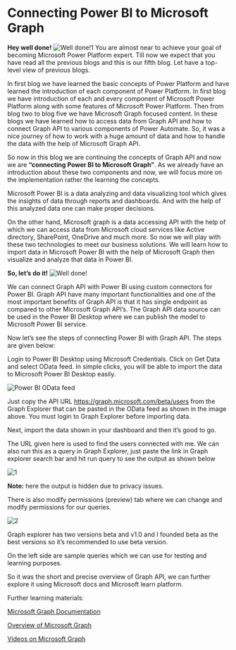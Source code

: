 # Connecting Power BI to Microsoft Graph 
**Hey well done!**
![Well done!1](https://user-images.githubusercontent.com/64436573/173185282-79710678-f10d-44c2-9a5e-bf3248b0c161.png)
 You are almost near to achieve your goal of becoming Microsoft Power Platform expert. Till now we expect that you have read all the previous blogs and this is our fifth blog. Let have a top-level view of previous blogs.
 
In first blog we have learned the basic concepts of Power Platform and have learned the introduction of each component of Power Platform. In first blog we have introduction of each and every component of Microsoft Power Platform along with some features of Microsoft Power Platform. Then from blog two to blog five we have Microsoft Graph focused content. In these blogs we have learned how to access data from Graph API and how to connect Graph API to various components of Power Automate. So, it was a nice journey of how to work with a huge amount of data and how to handle the data with the help of Microsoft Graph API.

So now in this blog we are continuing the concepts of Graph API and now we are **“connecting Power BI to Microsoft Graph”**. As we already have an introduction about these two components and now, we will focus more on the implementation rather the learning the concepts.

Microsoft Power BI is a data analyzing and data visualizing tool which gives the insights of data through reports and dashboards. And with the help of this analyzed data one can make proper decisions.

On the other hand, Microsoft graph is a data accessing API with the help of which we can access data from Microsoft cloud services like Active directory, SharePoint, OneDrive and much more. So now we will play with these two technologies to meet our business solutions. We will learn how to import data in Microsoft Power BI with the help of Microsoft Graph then visualize and analyze that data in Power BI. 

**So, let’s do it!**
![Well done!](https://user-images.githubusercontent.com/64436573/173185740-ac43f443-5016-4d4e-b6b3-d1df81e5f6c5.png)

We can connect Graph API with Power BI using custom connectors for Power BI. Graph API have many important functionalities and one of the most important benefits of Graph API is that it has single endpoint as compared to other Microsoft Graph API’s. The Graph API data source can be used in the Power BI Desktop where we can publish the model to Microsoft Power BI service.

Now let’s see the steps of connecting Power BI with Graph API. The steps are given below:

Login to Power BI Desktop using Microsoft Credentials. Click on Get Data and select OData feed. In simple clicks, you will be able to import the data to Microsoft Power BI Desktop easily. 

![Power BI OData feed](https://user-images.githubusercontent.com/64436573/173185896-8474c764-5fbd-4a0d-a56f-7144cdd9fa06.png)

Just copy the API URL https://graph.microsoft.com/beta/users from the Graph Explorer that can be pasted in the OData feed as shown in the image above. You must login to Graph Explorer before importing data.

Next, import the data shown in your dashboard and then it’s good to go.

The URL given here is used to find the users connected with me. We can also run this as a query in Graph Explorer, just paste the link in Graph explorer search bar and hit run query to see the output as shown below

![1](https://user-images.githubusercontent.com/64436573/173186007-02af2e07-52ea-4817-9b24-4fade530b4ce.png)

**Note:** here the output is hidden due to privacy issues.

There is also modify permissions (preview) tab where we can change and modify permissions for our queries.

![2](https://user-images.githubusercontent.com/64436573/173186067-3606bab9-2362-4e5b-90f8-e6f2b9668a08.png)

Graph explorer has two versions beta and v1.0 and I founded beta as the best versions so it’s recommended to use beta version.

On the left side are sample queries which we can use for testing and learning purposes.

So it was the short and precise overview of Graph API, we can further explore it using Microsoft docs and Microsoft learn platform.

Further learning materials:

[Microsoft Graph Documentation](https://docs.microsoft.com/en-us/graph/)

[Overview of Microsoft Graph](https://docs.microsoft.com/en-us/graph/overview)

[Videos on Microsoft Graph](https://developer.microsoft.com/en-us/graph/gallery/?filterBy=Podcasts,Videos)

